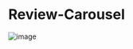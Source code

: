 # Review-Carousel

![image](https://github.com/user-attachments/assets/d0de4a9b-55df-4148-b96d-024e79e8a258)
